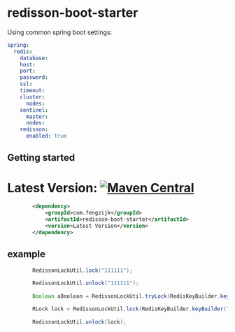 # redisson-boot-starter

Using common spring boot settings:

``` yml
spring:
  redis:
    database: 
    host:
    port:
    password:
    ssl: 
    timeout:
    cluster:
      nodes:
    sentinel:
      master:
      nodes:
    redisson:
      enabled: true    
```


## Getting started

  # Latest Version: [![Maven Central](https://img.shields.io/maven-central/v/com.fengzijk/redisson-boot-starter.svg)](https://search.maven.org/search?q=g:com.fengzijka:redisson-boot-starter*)

``` xml
        <dependency>
            <groupId>com.fengzijk</groupId>
            <artifactId>redisson-boot-starter</artifactId>
            <version>Latest Version</version>
        </dependency>
```
## example
``` java
        RedissonLockUtil.lock("111111");
        
        RedissonLockUtil.unlock("111111");
        
        Boolean aBoolean = RedissonLockUtil.tryLock(RedisKeyBuilder.keyBuilder("1111", ""), TimeUnit.SECONDS, 1, 2);

        RLock lock = RedissonLockUtil.lock(RedisKeyBuilder.keyBuilder("1111", ""), TimeUnit.SECONDS, 1, 2);
        
        RedissonLockUtil.unlock(lock);
```

